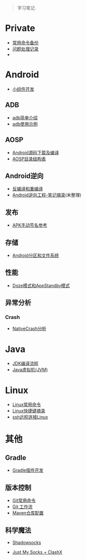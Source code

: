 > 学习笔记.

# Private

- [常用命令备份](/docs/private/常用命令备份.md)
- [问题处理记录](/docs/private/问题处理记录.md)
- 

# Android

- [小组件开发](docs/android/appwidget/Android小组件开发.md)

## ADB

- [adb简单介绍](docs/android/adb/adb.md)
- [adb使用示例](docs/android/adb/adb使用示例.md)

## AOSP
- [Android源码下载及编译](docs/android/aosp/AOSP下载及编译.md)
- [AOSP目录结构表](docs/android/aosp/AOSP目录结构表.md)

## Android逆向

- [反编译和重编译](docs/android/逆向篇/Apk反编译和重编译.md)
- [Android逆向工程-笔记摘录](docs/android/逆向篇/Android逆向工程)(未整理)

## 发布

<!-- - [Android打包流程](docs/android/publish) -->
- [APK手动签名参考](docs/android/publish/APK手动签名参考.md)

## 存储

- [Android分区和文件系统](docs/android/file-system/android分区和文件系统)

## 性能

- [Doze模式和AppStandby模式](docs/android/性能/低电耗模式和应用待机模式.md)

## 异常分析

### Crash
- [NativeCrash分析](docs/analysis/NativeCrash分析)


<!-- ## 开源项目学习 -->
<!-- - [Launcher3](Android/Launcher3/Launcher3开篇) -->


# Java

- [JDK编译流程](docs/java/JDK编译流程.md)
- [Java虚拟机(JVM)](docs/java/Java虚拟机.md)

# Linux

- [Linux常用命令](docs/linux/Linux常用命令)
- [Linux快捷键摘录](docs/linux/Linux快捷键摘录.md)
- [ssh远程连接Linux](docs/linux/使用ssh建立远程连接)

# 其他

## Gradle

- [Gradle插件开发](docs/gradle/GradlePlugin)

## 版本控制

- [Git常用命令](docs/version-control/git常用命令.md)
- [Git 工作流](docs/version-control/git工作流)
- [Maven仓库配置](docs/version-control/Maven仓库配置)

## 科学魔法

- [Shadowsocks](docs/科学魔法/Shadowsocks)

- [Just My Socks + ClashX](docs/科学魔法/JMS和Clash.md)